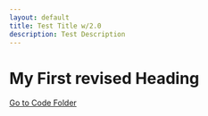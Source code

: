 ```yaml
---
layout: default
title: Test Title w/2.0
description: Test Description
---
```


# My First revised Heading

[Go to Code Folder](/code/index.md)
